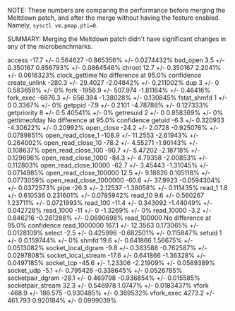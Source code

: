 NOTE: These numbers are comparing the performance before merging the
Meltdown patch, and after the merge without having the feature enabled.
Namely, `sysctl vm.pmap.pti=0`.

SUMMARY: Merging the Meltdown patch didn't have significant changes in 
any of the microbenchmarks.

access
	-17.7 +/- 0.564627
	-0.865356% +/- 0.0274432%
bad_open
	3.5 +/- 0.350167
	0.856793% +/- 0.0864546%
chroot
	12.7 +/- 0.350167
	2.2041% +/- 0.0616323%
clock_gettime
	No difference at 95.0% confidence
create_unlink
	-280.3 +/- 29.4027
	-2.04842% +/- 0.211002%
dup
	3 +/- 0
	0.583658% +/- 0%
fork
	-1958.9 +/- 507.974
	-1.81164% +/- 0.46416%
fork_exec
	-6876.3 +/- 656.394
	-1.38028% +/- 0.130845%
fstat_shmfd
	1 +/- 0
	0.3367% +/- 0%
getppid
	-7.9 +/- 0.2101
	-4.78788% +/- 0.127333%
getpriority
	8 +/- 0
	5.40541% +/- 0%
getresuid
	2 +/- 0
	0.858369% +/- 0%
gettimeofday
	No difference at 95.0% confidence
getuid
	-6.3 +/- 0.320933
	-4.30622% +/- 0.20992%
open_close
	-24.2 +/- 2.0728
	-0.925076% +/- 0.0789851%
open_read_close_1
	-108.9 +/- 11.2553
	-2.61943% +/- 0.264002%
open_read_close_10
	-78.2 +/- 4.55271
	-1.90143% +/- 0.108637%
open_read_close_100
	-90.7 +/- 5.47202
	-2.18718% +/- 0.129696%
open_read_close_1000
	-84.3 +/- 4.79358
	-2.00853% +/- 0.112803%
open_read_close_10000
	-62.7 +/- 3.45443
	-1.31045% +/- 0.0714985%
open_read_close_100000
	12.5 +/- 9.18826
	0.105118% +/- 0.0773059%
open_read_close_1000000
	-60.6 +/- 37.9923
	-0.0594304% +/- 0.0372573%
pipe
	-26.3 +/- 2.12537
	-1.38058% +/- 0.111435%
read_1
	1.8 +/- 0.610536
	0.231601% +/- 0.0785942%
read_10
	9.6 +/- 0.560267
	1.23711% +/- 0.0721993%
read_100
	-11.4 +/- 0.343092
	-1.44049% +/- 0.042728%
read_1000
	-11 +/- 0
	-1.3269% +/- 0%
read_10000
	-3.2 +/- 0.846216
	-0.261288% +/- 0.0690698%
read_100000
	No difference at 95.0% confidence
read_1000000
	167.1 +/- 12.3563
	0.173065% +/- 0.0128109%
select
	-2.5 +/- 0.425996
	-0.682501% +/- 0.115847%
setuid
	1 +/- 0
	0.159744% +/- 0%
shmfd
	19.6 +/- 0.641866
	1.56675% +/- 0.0513082%
socket_local_dgram
	-9.8 +/- 0.383588
	-0.762587% +/- 0.0297808%
socket_local_stream
	-17.6 +/- 0.641866
	-1.36328% +/- 0.0497185%
socket_tcp
	-45.6 +/- 1.23306
	-2.21909% +/- 0.0589389%
socket_udp
	-5.1 +/- 0.795426
	-0.338645% +/- 0.0526785%
socketpair_dgram
	-28.1 +/- 0.469798
	-0.936854% +/- 0.015585%
socketpair_stream
	32.3 +/- 0.546978
	1.0747% +/- 0.0183437%
vfork
	-468.9 +/- 186.575
	-0.930485% +/- 0.369532%
vfork_exec
	4273.2 +/- 461.793
	0.920184% +/- 0.0999039%
